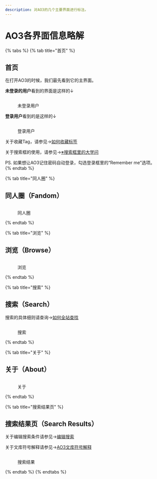```yaml
---
description: 对AO3的几个主要界面进行标注。
---
```


# AO3各界面信息略解

{% tabs %}
{% tab title="首页" %}
## 首页

在打开AO3的时候，我们最先看到它的主界面。

**未登录的用户**看到的界面是这样的↓

<figure><img src="../.gitbook/assets/image (5) (1) (1).png" alt=""><figcaption><p>未登录用户</p></figcaption></figure>

**登录用户**看到的是这样的↓

<figure><img src="../.gitbook/assets/image (4) (2).png" alt=""><figcaption><p>登录用户</p></figcaption></figure>

关于收藏Tag，请参见→[如何收藏标签](../ru-he-chi-fan-jin-jie-ban/ru-he-shou-cang-biao-qian.md)

关于搜索框的使用，请参见→[※搜索框里的大学问](sou-suo-kuang-li-de-da-xue-wen.md)

PS. 如果想让AO3记住密码自动登录，勾选登录框里的“Remember me”选项。
{% endtab %}

{% tab title="同人圈" %}
## 同人圈（Fandom）

<figure><img src="../.gitbook/assets/image (6) (1) (1).png" alt=""><figcaption><p>同人圈</p></figcaption></figure>
{% endtab %}

{% tab title="浏览" %}
## 浏览（Browse）

<figure><img src="../.gitbook/assets/image (7) (1) (1).png" alt=""><figcaption><p>浏览</p></figcaption></figure>
{% endtab %}

{% tab title="搜索" %}
## 搜索（Search）

搜索的具体细则请查询→[如何全站查找](sou-suo-ji-ben-fa-search/)

<figure><img src="../.gitbook/assets/image (8) (1).png" alt=""><figcaption><p>搜索</p></figcaption></figure>
{% endtab %}

{% tab title="关于" %}
## 关于（About）

<figure><img src="../.gitbook/assets/image (9) (1).png" alt=""><figcaption><p>关于</p></figcaption></figure>
{% endtab %}

{% tab title="搜索结果页" %}
## 搜索结果页（Search Results）

关于编辑搜索条件请参见→[编辑搜索](sou-suo-ji-ben-fa-search/bian-ji-sou-suo-edit-your-search.md)

关于文库符号解释请参见→[AO3文库符号解释](ao3-wen-ku-fu-hao-jie-shi.md)

<figure><img src="../.gitbook/assets/Screenshot_20230310_124032 (1).jpeg" alt=""><figcaption><p>搜索结果</p></figcaption></figure>
{% endtab %}
{% endtabs %}
